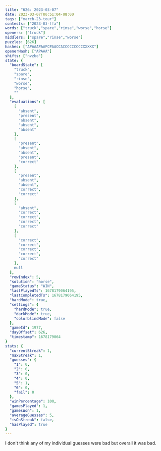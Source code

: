 ```yaml
---
title: "626: 2023-03-07"
date: 2023-03-07T00:51:04-08:00
tags: ["march-23-tour"]
contests: ["2023-03-ffa"]
words: ["truck","spare","rinse","worse","horse"]
openers: ["truck"]
middlers: ["spare","rinse","worse"]
puzzles: [626]
hashes: ["APAAAPAAPCPAACCACCCCCCCCCXXXXX"]
openerHash: ["APAAA"]
shifts: ["nvzbo"]
state: {
  "boardState": [
    "truck",
    "spare",
    "rinse",
    "worse",
    "horse",
    ""
  ],
  "evaluations": [
    [
      "absent",
      "present",
      "absent",
      "absent",
      "absent"
    ],
    [
      "present",
      "absent",
      "absent",
      "present",
      "correct"
    ],
    [
      "present",
      "absent",
      "absent",
      "correct",
      "correct"
    ],
    [
      "absent",
      "correct",
      "correct",
      "correct",
      "correct"
    ],
    [
      "correct",
      "correct",
      "correct",
      "correct",
      "correct"
    ],
    null
  ],
  "rowIndex": 5,
  "solution": "horse",
  "gameStatus": "WIN",
  "lastPlayedTs": 1678179064195,
  "lastCompletedTs": 1678179064195,
  "hardMode": true,
  "settings": {
    "hardMode": true,
    "darkMode": true,
    "colorblindMode": false
  },
  "gameId": 1977,
  "dayOffset": 626,
  "timestamp": 1678179064
}
stats: {
  "currentStreak": 1,
  "maxStreak": 1,
  "guesses": {
    "1": 0,
    "2": 0,
    "3": 0,
    "4": 0,
    "5": 1,
    "6": 0,
    "fail": 0
  },
  "winPercentage": 100,
  "gamesPlayed": 1,
  "gamesWon": 1,
  "averageGuesses": 5,
  "isOnStreak": false,
  "hasPlayed": true
}
---
```

<!-- more -->
I don't think any of my individual guesses were bad but overall it was bad. 
